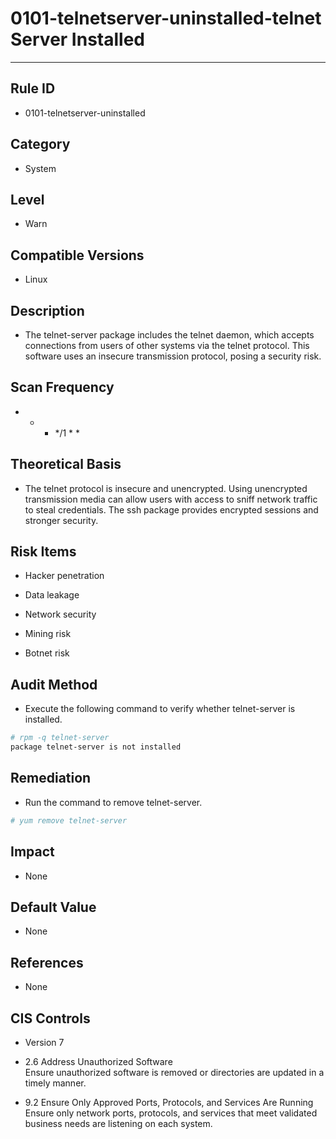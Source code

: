# 0101-telnetserver-uninstalled-telnet Server Installed
---

## Rule ID

- 0101-telnetserver-uninstalled


## Category

- System


## Level

- Warn


## Compatible Versions

- Linux


## Description

- The telnet-server package includes the telnet daemon, which accepts connections from users of other systems via the telnet protocol. This software uses an insecure transmission protocol, posing a security risk.


## Scan Frequency

- * * */1 * *


## Theoretical Basis

- The telnet protocol is insecure and unencrypted. Using unencrypted transmission media can allow users with access to sniff network traffic to steal credentials. The ssh package provides encrypted sessions and stronger security.


## Risk Items

- Hacker penetration

- Data leakage

- Network security

- Mining risk

- Botnet risk


## Audit Method

- Execute the following command to verify whether telnet-server is installed.

```bash
# rpm -q telnet-server
package telnet-server is not installed
```


## Remediation

- Run the command to remove telnet-server.
```bash
# yum remove telnet-server
```


## Impact

- None


## Default Value

- None


## References

- None


## CIS Controls

- Version 7

- 2.6 Address Unauthorized Software  
Ensure unauthorized software is removed or directories are updated in a timely manner.

- 9.2 Ensure Only Approved Ports, Protocols, and Services Are Running  
Ensure only network ports, protocols, and services that meet validated business needs are listening on each system.